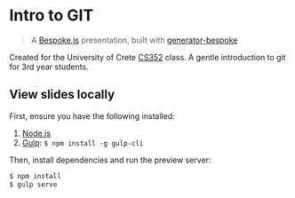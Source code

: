 # Intro to GIT

> A [Bespoke.js](http://markdalgleish.com/projects/bespoke.js) presentation, built with [generator-bespoke](https://github.com/markdalgleish/generator-bespoke)

Created for the University of Crete [CS352](https://www.csd.uoc.gr/~hy352/) class.
A gentle introduction to git for 3rd year students.

## View slides locally

First, ensure you have the following installed:

1. [Node.js](https://nodejs.org)
2. [Gulp](https://gulpjs.com): `$ npm install -g gulp-cli`

Then, install dependencies and run the preview server:

```bash
$ npm install
$ gulp serve
```
